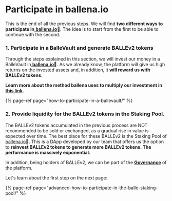 # Participate in ballena.io

This is the end of all the previous steps. We will find **two different ways to participate in**[ **ballena.io**](https://ballena.io/)**🐋**. The idea is to start from the first to be able to continue with the second.

### **1. Participate in a BalleVault and generate BALLEv2 tokens**

Through the steps explained in this section, we will invest our money in a BalleVault in[ **ballena.io**](https://app.ballena.io/)🐋. As we already know, the platform will give us high returns on the invested assets and, in addition, it **will reward us with BALLEv2 tokens**.

**Learn more about the method ballena uses to multiply our investment in** [**this link**](../../../../../getting-started-1/getting-started.md)**.**

{% page-ref page="how-to-participate-in-a-ballevault/" %}



### **2. Provide liquidity for the BALLEv2 tokens in the Staking Pool.**

The BALLEv2 tokens accumulated in the previous process are NOT recommended to be sold or exchanged, as a gradual rise in value is expected over time. The best place for these BALLEv2 is the Staking Pool of[ ballena.io](https://ballena.io/)🐋. This is a DApp developed by our team that offers us the option to **reinvest BALLEv2 tokens to generate more BALLEv2 tokens. The performance is massively exponential.**

In addition, being holders of BALLEv2, we can be part of the [**Governance**](../../../../../technical/governance.md) of the platform.

Let's learn about the first step on the next page:

{% page-ref page="advanced-how-to-participate-in-the-balle-staking-pool/" %}



  


